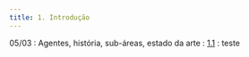 ```yaml
---
title: 1. Introdução
---
```


05/03
: Agentes, história, sub-áreas, estado da arte
  : [1.1](#)
    : teste
